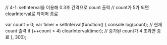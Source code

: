 // 4-1: setInterval을 이용해 0.3초 간격으로 count 출력
// count가 5가 되면 clearInterval로 타이머 종료

var count = 0;
var timer = setInterval(function() {
  console.log(count); // 현재 count 출력
  if (++count > 4) clearInterval(timer); // 증가된 count가 4 초과면 종료
}, 300);